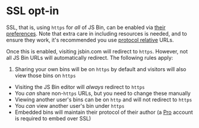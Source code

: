 # SSL opt-in

SSL, that is, using `https` for *all* of JS Bin, can be enabled via [their preferences](http://jsbin.com/account/preferences). Note that extra care in including resources is needed, and to ensure they work, it's recommended you use [protocol relative](http://www.paulirish.com/2010/the-protocol-relative-url/) URLs.

Once this is enabled, visiting jsbin.com will redirect to `https`. However, not all JS Bin URLs will automatically redirect. The following rules apply:

1. Sharing your own bins will be on `https` by default and visitors will also view those bins on `https`
- Visiting the JS Bin editor will *always* redirect to `https`
- You *can* share non-`https` URLs, but you need to change these manually
- Viewing another user's bins can be on `http` and will not redirect to `https`
- You *can* view another user's bin under `https`
- Embedded bins will maintain their protocol of their author (a [Pro](https://jsbin.com/upgrade) account is required to embed over SSL)